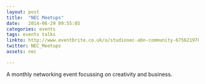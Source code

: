```yaml
---
layout: post
title:  "NEC Meetups"
date:   2014-06-29 09:55:05
categories: events
tags: events talks
linkto: http://www.eventbrite.co.uk/o/studionec-abn-community-6756219785?s=26106833
twitter: NEC_Meetups 
assets: nec

---
```


A monthly networking event focussing on creativity and business.  